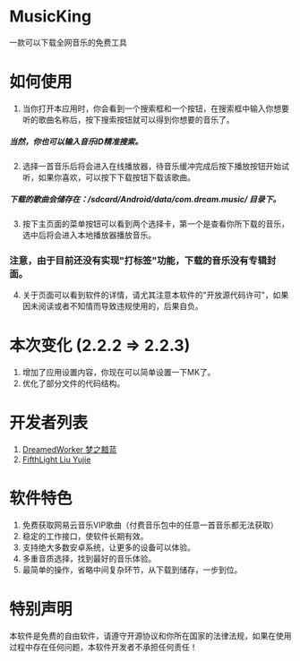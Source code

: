 # MusicKing
一款可以下载全网音乐的免费工具

# 如何使用
1. 当你打开本应用时，你会看到一个搜索框和一个按钮，在搜索框中输入你想要听的歌曲名称后，按下搜索按钮就可以得到你想要的音乐了。
##### 当然，你也可以输入音乐ID精准搜索。
2. 选择一首音乐后将会进入在线播放器，待音乐缓冲完成后按下播放按钮开始试听，如果你喜欢，可以按下下载按钮下载该歌曲。
##### 下载的歌曲会储存在：/sdcard/Android/data/com.dream.music/ 目录下。
3. 按下主页面的菜单按钮可以看到两个选择卡，第一个是查看你所下载的音乐，选中后将会进入本地播放器播放音乐。
### 注意，由于目前还没有实现"打标签"功能，下载的音乐没有专辑封面。
4. 关于页面可以看到软件的详情，请尤其注意本软件的"开放源代码许可"，如果因未阅读或者不知情而导致违规使用的，后果自负。

# 本次变化 (2.2.2 => 2.2.3)
1. 增加了应用设置内容，你现在可以简单设置一下MK了。
2. 优化了部分文件的代码结构。

# 开发者列表
1. [DreamedWorker 梦之黯蓝](https://github.com/DreamedWorker)
2. [FifthLight Liu Yujie](https://github.com/8qewt)

# 软件特色
1. 免费获取网易云音乐VIP歌曲（付费音乐包中的任意一首音乐都无法获取）
2. 稳定的工作接口，使软件长期有效。
3. 支持绝大多数安卓系统，让更多的设备可以体验。
4. 多重音质选择，找到最好的音乐体验。
5. 最简单的操作，省略中间复杂环节，从下载到储存，一步到位。

# 特别声明
本软件是免费的自由软件，请遵守开源协议和你所在国家的法律法规，如果在使用过程中存在任何问题，本软件开发者不承担任何责任！
